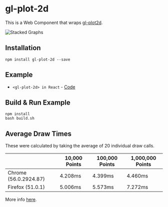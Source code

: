 # gl-plot-2d

This is a Web Component that wraps [gl-plot2d](https://github.com/gl-vis/gl-plot2d).

![Stacked Graphs](http://i.imgur.com/YpSzWKL.png)

## Installation

```
npm install gl-plot-2d --save
```

## Example

- `<gl-plot-2d> in React` - [Code](https://github.com/camargo/gl-plot-2d/tree/master/example)

## Build & Run Example

```
npm install
bash build.sh
```

## Average Draw Times

These were calculated by taking the average of 20 individual draw calls.

|                               | 10,000 Points | 100,000 Points | 1,000,000 Points |
|-------------------------------|---------------|----------------|------------------|
| Chrome (56.0.2924.87)         | 4.208ms       | 4.399ms        | 4.460ms          |
| Firefox (51.0.1)              | 5.006ms       | 5.573ms        | 7.272ms          |

More info [here](https://docs.google.com/spreadsheets/d/1DDMUAgubN-3iSdNFhZZJbHULuGKRHWXufoiW4uKe6s8/edit?usp=sharing).
